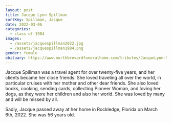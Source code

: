 ```yaml
---
layout: post
title: Jacque Lynn Spillman
sortKey: Spillman, Jacque
date: 2022-03-06
categories:
  - class-of-1984
images:
  - /assets/jacquespillman2022.jpg
  - /assets/jacquespillman1984.png
gender: female
obituary: https://www.northbrevardfuneralhome.com/tributes/JacqueLynn-Spillman
---
```

Jacque Spillman was a travel agent for over twenty-five years, and her clients became her close friends. She loved traveling all over the world, in particular cruises with her mother and other dear friends. She also loved books, cooking, sending cards, collecting Pioneer Woman, and loving her dogs, as they were her children and also her world. She was loved by many and will be missed by all.

Sadly, Jacque passed away at her home in Rockledge, Florida on March 6th, 2022. She was 56 years old.